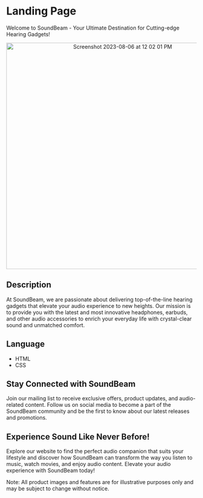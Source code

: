 # Landing Page

Welcome to SoundBeam - Your Ultimate Destination for Cutting-edge Hearing Gadgets!


<p align="center">
  <img width="600" alt="Screenshot 2023-08-06 at 12 02 01 PM" src="https://github.com/Tejasgarg2002/Codsoft_taskno.1/assets/97401487/94898f4a-02f8-40e9-8210-e5a29e1e02ec">
</p>

## Description


At SoundBeam, we are passionate about delivering top-of-the-line hearing gadgets that elevate your audio experience to new heights. Our mission is to provide you with the latest and most innovative headphones, earbuds, and other audio accessories to enrich your everyday life with crystal-clear sound and unmatched comfort.

## Language
* HTML
* CSS

## Stay Connected with SoundBeam

Join our mailing list to receive exclusive offers, product updates, and audio-related content. Follow us on social media to become a part of the SoundBeam community and be the first to know about our latest releases and promotions.

## Experience Sound Like Never Before!

Explore our website to find the perfect audio companion that suits your lifestyle and discover how SoundBeam can transform the way you listen to music, watch movies, and enjoy audio content. Elevate your audio experience with SoundBeam today!

Note: All product images and features are for illustrative purposes only and may be subject to change without notice.
  
